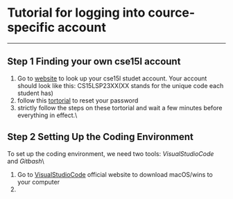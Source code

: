 # Tutorial for logging into cource-specific account

---
## Step 1 Finding your own cse15l account
1. Go to [website](https://sdacs.ucsd.edu/~icc/index.php) to look up your cse15l studet account. Your account should look like this: CS15LSP23XX(XX stands for the unique code each student has)
3. follow this [tortorial](https://drive.google.com/file/d/17IDZn8Qq7Q0RkYMxdiIR0o6HJ3B5YqSW/view) to reset your password
4. strictly follow the steps on these tortorial and wait a few minutes before everything in effect.\

## Step 2 Setting Up the Coding Environment
To set up the coding environment, we need two tools: *VisualStudioCode* and *Gitbash*\
1. Go to [VisualStudioCode](https://code.visualstudio.com/) official website to download macOS/wins to your computer
2. 
